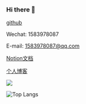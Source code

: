 ### Hi there 👋

[github](github.com/okbug)

Wechat: 1583978087


E-mail: 1583978087@qq.com

[Notion文档](https://okbug.notion.site/Hello-World-8cc21d5608fe41989d7d16aa07ffb66b)



[个人博客](https://cxwht.cn/)



![](https://github-readme-stats.vercel.app/api?username=okbug&show_icons=true)

<!-- ![](https://github-profile-trophy.vercel.app/?username=okbug&theme=flat&column=6) -->

![Top Langs](https://github-readme-stats.vercel.app/api/top-langs/?username=okbug)

